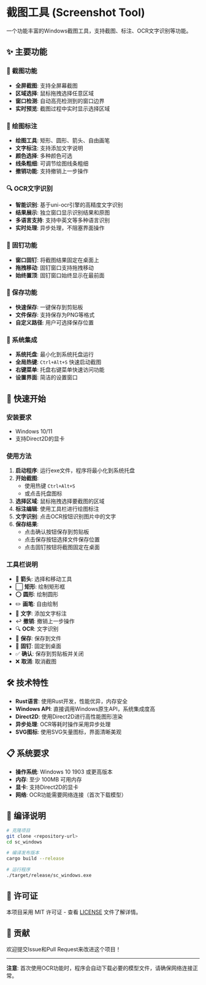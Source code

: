 # 截图工具 (Screenshot Tool)

一个功能丰富的Windows截图工具，支持截图、标注、OCR文字识别等功能。

## ✨ 主要功能

### 📸 截图功能
- **全屏截图**: 支持全屏幕截图
- **区域选择**: 鼠标拖拽选择任意区域
- **窗口检测**: 自动高亮检测到的窗口边界
- **实时预览**: 截图过程中实时显示选择区域

### 🎨 绘图标注
- **绘图工具**: 矩形、圆形、箭头、自由画笔
- **文字标注**: 支持添加文字说明
- **颜色选择**: 多种颜色可选
- **线条粗细**: 可调节绘图线条粗细
- **撤销功能**: 支持撤销上一步操作

### 🔍 OCR文字识别
- **智能识别**: 基于uni-ocr引擎的高精度文字识别
- **结果展示**: 独立窗口显示识别结果和原图
- **多语言支持**: 支持中英文等多种语言识别
- **实时处理**: 异步处理，不阻塞界面操作

### 📌 固钉功能
- **窗口固钉**: 将截图结果固定在桌面上
- **拖拽移动**: 固钉窗口支持拖拽移动
- **始终置顶**: 固钉窗口始终显示在最前面

### 💾 保存功能
- **快速保存**: 一键保存到剪贴板
- **文件保存**: 支持保存为PNG等格式
- **自定义路径**: 用户可选择保存位置

### 🔧 系统集成
- **系统托盘**: 最小化到系统托盘运行
- **全局热键**: `Ctrl+Alt+S` 快速启动截图
- **右键菜单**: 托盘右键菜单快速访问功能
- **设置界面**: 简洁的设置窗口

## 🚀 快速开始

### 安装要求
- Windows 10/11
- 支持Direct2D的显卡

### 使用方法

1. **启动程序**: 运行exe文件，程序将最小化到系统托盘
2. **开始截图**: 
   - 使用热键 `Ctrl+Alt+S`
   - 或点击托盘图标
3. **选择区域**: 鼠标拖拽选择要截图的区域
4. **标注编辑**: 使用工具栏进行绘图标注
5. **文字识别**: 点击OCR按钮识别图片中的文字
6. **保存结果**: 
   - 点击确认按钮保存到剪贴板
   - 点击保存按钮选择文件保存位置
   - 点击固钉按钮将截图固定在桌面

### 工具栏说明
- 🏹 **箭头**: 选择和移动工具
- ⬜ **矩形**: 绘制矩形框
- ⭕ **圆形**: 绘制圆形
- ✏️ **画笔**: 自由绘制
- 📝 **文字**: 添加文字标注
- ↩️ **撤销**: 撤销上一步操作
- 🔍 **OCR**: 文字识别
- 💾 **保存**: 保存到文件
- 📌 **固钉**: 固定到桌面
- ✅ **确认**: 保存到剪贴板并关闭
- ❌ **取消**: 取消截图

## 🛠️ 技术特性

- **Rust语言**: 使用Rust开发，性能优异，内存安全
- **Windows API**: 直接调用Windows原生API，系统集成度高
- **Direct2D**: 使用Direct2D进行高性能图形渲染
- **异步处理**: OCR等耗时操作采用异步处理
- **SVG图标**: 使用SVG矢量图标，界面清晰美观

## 📋 系统要求

- **操作系统**: Windows 10 1903 或更高版本
- **内存**: 至少 100MB 可用内存
- **显卡**: 支持Direct2D的显卡
- **网络**: OCR功能需要网络连接（首次下载模型）

## 🔧 编译说明

```bash
# 克隆项目
git clone <repository-url>
cd sc_windows

# 编译发布版本
cargo build --release

# 运行程序
./target/release/sc_windows.exe
```

## 📄 许可证

本项目采用 MIT 许可证 - 查看 [LICENSE](LICENSE) 文件了解详情。

## 🤝 贡献

欢迎提交Issue和Pull Request来改进这个项目！

---

**注意**: 首次使用OCR功能时，程序会自动下载必要的模型文件，请确保网络连接正常。
